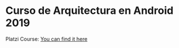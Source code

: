 # Curso de Arquitectura en Android 2019
Platzi Course: [You can find it here](https://platzi.com/clases/arquitectura-android/)

